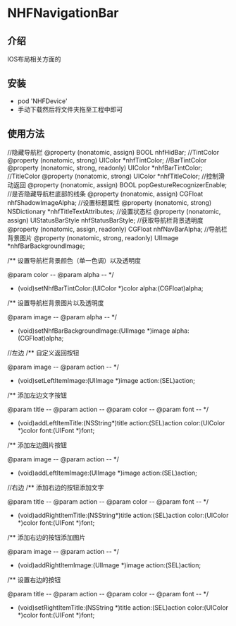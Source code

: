 # NHFNavigationBar
<h2>介绍</h2>
<p>IOS布局相关方面的</p>
<h2>安装</h2>
<ul>
<li>pod 'NHFDevice'</li>
<li>手动下载然后将文件夹拖至工程中即可</li>
</ul>

<h2>使用方法</h2>
//隐藏导航栏
@property (nonatomic, assign) BOOL nhfHidBar;
//TintColor
@property (nonatomic, strong) UIColor *nhfTintColor;
//BarTintColor
@property (nonatomic, strong, readonly) UIColor *nhfBarTintColor;
//TitleColor
@property (nonatomic, strong) UIColor *nhfTitleColor;
//控制滑动返回
@property (nonatomic, assign) BOOL popGestureRecognizerEnable;
//是否隐藏导航栏底部的线条
@property (nonatomic, assign) CGFloat nhfShadowImageAlpha;
//设置标题属性
@property (nonatomic, strong) NSDictionary *nhfTitleTextAttributes;
//设置状态栏
@property (nonatomic, assign) UIStatusBarStyle nhfStatusBarStyle;
//获取导航栏背景透明度
@property (nonatomic, assign, readonly) CGFloat nhfNavBarAlpha;
//导航栏背景图片
@property (nonatomic, strong, readonly) UIImage *nhfBarBackgroundImage;


/**
设置导航栏背景颜色（单一色调）以及透明度

@param color --
@param alpha --
*/
- (void)setNhfBarTintColor:(UIColor *)color alpha:(CGFloat)alpha;


/**
设置导航栏背景图片以及透明度

@param image --
@param alpha --
*/
- (void)setNhfBarBackgroundImage:(UIImage *)image alpha:(CGFloat)alpha;

//左边
/**
自定义返回按钮

@param image --
@param action --
*/
- (void)setLeftItemImage:(UIImage *)image action:(SEL)action;


/**
添加左边文字按钮

@param title --
@param action --
@param color --
@param font --
*/
- (void)addLeftItemTitle:(NSString*)title
action:(SEL)action
color:(UIColor *)color
font:(UIFont *)font;

/**
添加左边图片按钮

@param image --
@param action --
*/
- (void)addLeftItemImage:(UIImage *)image action:(SEL)action;


//右边
/**
添加右边的按钮添加文字

@param title --
@param action --
@param color --
@param font --
*/
- (void)addRightItemTitle:(NSString*)title
action:(SEL)action
color:(UIColor *)color
font:(UIFont *)font;

/**
添加右边的按钮添加图片

@param image --
@param action --
*/
- (void)addRightItemImage:(UIImage *)image action:(SEL)action;

/**
设置右边的按钮

@param title --
@param action --
@param color --
@param font --
*/
- (void)setRightItemTitle:(NSString *)title
action:(SEL)action
color:(UIColor *)color
font:(UIFont *)font;
